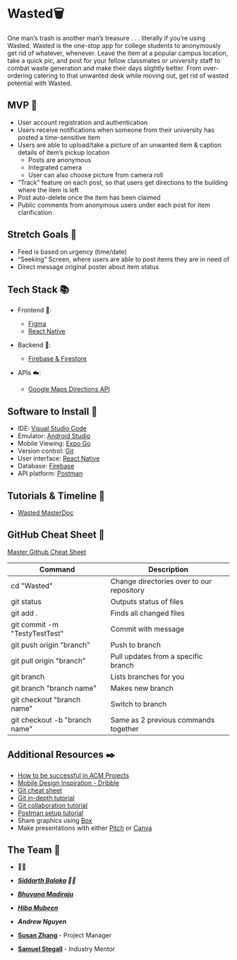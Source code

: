 # Wasted🗑
One man’s trash is another man’s treasure . . . literally if you’re using Wasted. Wasted is the one-stop app for college students to anonymously get rid of whatever, whenever. Leave the item at a popular campus location, take a quick pic, and post for your fellow classmates or university staff to combat waste generation and make their days slightly better. From over-ordering catering to that unwanted desk while moving out, get rid of wasted potential with Wasted.


## MVP 🎯

- User account registration and authentication
- Users receive notifications when someone from their university has posted a time-sensitive item
- Users are able to upload/take a picture of an unwanted item & caption details of item’s pickup location
  - Posts are anonymous
  - Integrated camera
  - User can also choose picture from camera roll
- “Track” feature on each post, so that users get directions to the building where the item is left
- Post auto-delete once the item has been claimed
- Public comments from anonymous users under each post for item clarification


## Stretch Goals 🏁

- Feed is based on urgency (time/date)
- “Seeking” Screen, where users are able to post items they are in need of
- Direct message original poster about item status


## Tech Stack 📚

- Frontend 🎨:
  - [Figma](https://www.figma.com/signup)
  - [React Native](https://reactnative.dev/docs/environment-setup)

- Backend 👾:
  - [Firebase & Firestore](https://console.firebase.google/u/0)

- APIs ☁️:
  - [Google Maps Directions API](https://developers.google.com/maps/documentation/directions)

## Software to Install 🔗

- IDE: [Visual Studio Code](https://code.visualstudio.com/)
- Emulator: [Android Studio](https://developer.android.com/studio)
- Mobile Viewing: [Expo Go](https://apps.apple.com/us/app/expo-go/id982107779)
- Version control: [Git](https://git-scm.com/downloads)
- User interface: [React Native](https://reactjs.org/)
- Database: [Firebase](https://console.firebase.google/u/0)
- API platform: [Postman](https://www.postman.com/downloads/)


## Tutorials & Timeline 🏫

- [Wasted MasterDoc](https://docs.google.com/document/d/1cd1LBOKFDF82_HHQBsh6ligr-f4R7VCt0AxTDRXbUqA/edit?usp=sharing)


## GitHub Cheat Sheet 🔄

[Master Github Cheat Sheet](https://www.atlassian.com/dam/jcr:8132028b-024f-4b6b-953e-e68fcce0c5fa/atlassian-git-cheatsheet.pdf)

| Command                       | Description                               |
| ----------------------------- | ----------------------------------------- |
| cd "Wasted"                   | Change directories over to our repository |
| git status                    | Outputs status of files                   |
| git add .                     | Finds all changed files                   |
| git commit -m "TestyTestTest" | Commit with message                       |
| git push origin "branch"      | Push to branch                            |
| git pull origin "branch"      | Pull updates from a specific branch       |
| git branch                    | Lists branches for you                    |
| git branch "branch name"      | Makes new branch                          |
| git checkout "branch name"    | Switch to branch                          |
| git checkout -b "branch name" | Same as 2 previous commands together      |


## Additional Resources ✒️

- [How to be successful in ACM Projects](https://docs.google.com/document/d/18Zi3DrKG5e6g5Bojr8iqxIu6VIGl86YBSFlsnJnlM88/edit?usp=sharing)
- [Mobile Design Inspiration - Dribble](https://dribbble.com/shots/popular/mobile)
- [Git cheat sheet](https://education.github.com/git-cheat-sheet-education.pdf)
- [Git in-depth tutorial](https://youtu.be/RGOj5yH7evk)
- [Git collaboration tutorial](https://youtu.be/jhtbhSpV5YA)
- [Postman setup tutorial](https://youtu.be/3eHJkcA8mTs)
- Share graphics using [Box](https://utdallas.account.box.com/login)
- Make presentations with either [Pitch](https://pitch.com/) or [Canva](https://www.canva.com/)

## The Team 🌟
- 👾🎨
- <b><i> [Siddarth Balaka](https://www.linkedin.com/in/siddarthbalaka/) 👾🎨</i></b>
- <b><i> [Bhuvana	Madiraju](https://www.linkedin.com/in/bhuvana-madiraju/) </i></b>
- <b><i> [Hiba Mubeen](https://www.linkedin.com/in/hiba-mubeen/) </i></b>
- <b><i> Andrew Nguyen </i></b>


- <b> [Susan Zhang](https://www.linkedin.com/in/susan-zh4ng/) </b> - Project Manager
- <b> [Samuel Stegall](https://www.linkedin.com/in/samuel-stegall-785b84128/) </b> - Industry Mentor
